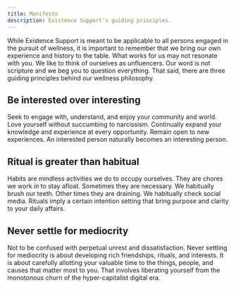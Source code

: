 ```yaml
---
title: Manifesto
description: Existence Support's guiding principles.
---
```


While Existence Support is meant to be applicable to all persons engaged in the pursuit of wellness, it is important to remember that we bring our own experience and history to the table. What works for us may not resonate with you. We like to think of ourselves as unfluencers. Our word is not scripture and we beg you to question everything. That said, there are three guiding principles behind our wellness philosophy.

## Be interested over interesting

Seek to engage with, understand, and enjoy your community and world. Love yourself without succumbing to narcissism. Continually expand your knowledge and experience at every opportunity. Remain open to new experiences. An interested person naturally becomes an interesting person.

## Ritual is greater than habitual

Habits are mindless activities we do to occupy ourselves. They are chores we work in to stay afloat. Sometimes they are necessary. We habitually brush our teeth. Other times they are draining. We habitually check social media. Rituals imply a certain intention setting that bring purpose and clarity to your daily affairs.

## Never settle for mediocrity

Not to be confused with perpetual unrest and dissatisfaction. Never settling for mediocrity is about developing rich friendships, rituals, and interests. It is about carefully allotting your valuable time to the things, people, and causes that matter most to you. That involves liberating yourself from the monotonous churn of the hyper-capitalist digital era.
